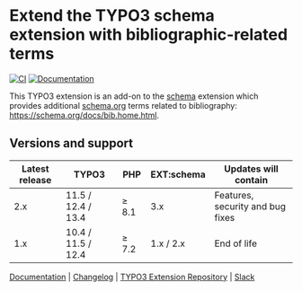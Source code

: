 # Extend the TYPO3 schema extension with bibliographic-related terms

[![CI](https://github.com/brotkrueml/schema-bib/actions/workflows/ci.yml/badge.svg)](https://github.com/brotkrueml/schema-bib/actions/workflows/ci.yml)
[![Documentation](https://github.com/brotkrueml/schema-bib/actions/workflows/docs.yml/badge.svg)](https://github.com/brotkrueml/schema-bib/actions/workflows/docs.yml)

This TYPO3 extension is an add-on to the
[schema](https://extensions.typo3.org/extension/schema) extension
which provides additional [schema.org](https://schema.org/) terms
related to bibliography: https://schema.org/docs/bib.home.html.

## Versions and support

| Latest release | TYPO3              | PHP   | EXT:schema | Updates will contain             |
|----------------|--------------------|-------|------------|----------------------------------|
| 2.x            | 11.5 / 12.4 / 13.4 | ≥ 8.1 | 3.x        | Features, security and bug fixes |
| 1.x            | 10.4 / 11.5 / 12.4 | ≥ 7.2 | 1.x / 2.x  | End of life                      |

[Documentation](https://docs.typo3.org/p/brotkrueml/schema-bib/main/en-us/) |
[Changelog](https://github.com/brotkrueml/schema-bib/blob/main/CHANGELOG.md) |
[TYPO3 Extension Repository](https://extensions.typo3.org/extension/schema_bib) |
[Slack](https://typo3.slack.com/app_redirect?channel=CV36M73D5)
